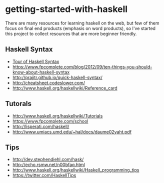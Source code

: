getting-started-with-haskell
============================

There are many resources for learning haskell on the web, but few of them focus on final end products (emphasis on word products), so I've started this project to collect resources that are more beginner friendly.


## Haskell Syntax

* [Tour of Haskell Syntax](http://www.cs.utep.edu/cheon/cs3360/pages/haskell-syntax.html)
* https://www.fpcomplete.com/blog/2012/09/ten-things-you-should-know-about-haskell-syntax
* http://prajitr.github.io/quick-haskell-syntax/
* http://cheatsheet.codeslower.com/
* http://www.haskell.org/haskellwiki/Reference_card

## Tutorals

* http://www.haskell.org/haskellwiki/Tutorials
* https://www.fpcomplete.com/school
* http://lisperati.com/haskell/
* http://www.umiacs.umd.edu/~hal/docs/daume02yaht.pdf

## Tips

* http://dev.stephendiehl.com/hask/
* http://echo.rsmw.net/n00bfaq.html
* http://www.haskell.org/haskellwiki/Haskell_programming_tips
* https://twitter.com/HaskellTips

